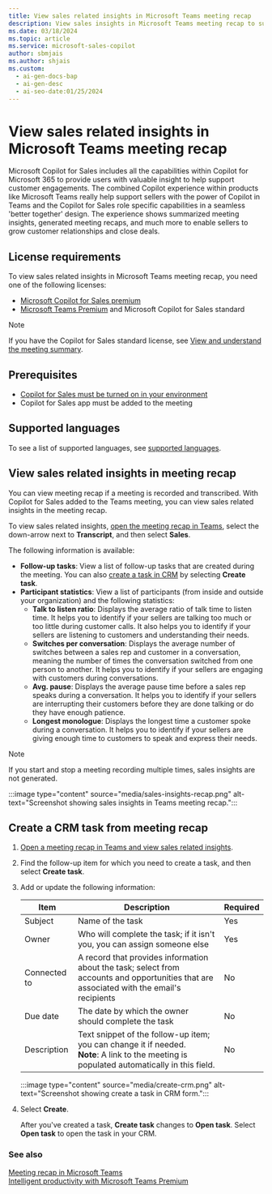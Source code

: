 ```yaml
---
title: View sales related insights in Microsoft Teams meeting recap
description: View sales insights in Microsoft Teams meeting recap to support customer engagements.
ms.date: 03/18/2024
ms.topic: article
ms.service: microsoft-sales-copilot
author: sbmjais
ms.author: shjais
ms.custom:
  - ai-gen-docs-bap
  - ai-gen-desc
  - ai-seo-date:01/25/2024
---
```


# View sales related insights in Microsoft Teams meeting recap

Microsoft Copilot for Sales includes all the capabilities within Copilot for Microsoft 365 to provide users with valuable insight to help support customer engagements. The combined Copilot experience within products like Microsoft Teams really help support sellers with the power of Copilot in Teams and the Copilot for Sales role specific capabilities in a seamless 'better together' design. The experience shows summarized meeting insights, generated meeting recaps, and much more to enable sellers to grow customer relationships and close deals.

## License requirements

To view sales related insights in Microsoft Teams meeting recap, you need one of the following licenses:
- [Microsoft Copilot for Sales premium](https://www.microsoft.com/ai/microsoft-sales-copilot#featuresandpricing)
- [Microsoft Teams Premium](https://www.microsoft.com/microsoft-teams/premium) and Microsoft Copilot for Sales standard

> [!NOTE]
> If you have the Copilot for Sales standard license, see [View and understand the meeting summary](view-understand-meeting-summary.md).

## Prerequisites

- [Copilot for Sales must be turned on in your environment](suggested-replies.md)
- Copilot for Sales app must be added to the meeting

## Supported languages

To see a list of supported languages, see [supported languages](supported-languages.md#ai-in-copilot-for-sales).

## View sales related insights in meeting recap

You can view meeting recap if a meeting is recorded and transcribed. With Copilot for Sales added to the Teams meeting, you can view sales related insights in the meeting recap.

To view sales related insights, [open the meeting recap in Teams](https://support.microsoft.com/office/meeting-recap-in-microsoft-teams-c2e3a0fe-504f-4b2c-bf85-504938f110ef), select the down-arrow next to **Transcript**, and then select **Sales**.

The following information is available:

- **Follow-up tasks**: View a list of follow-up tasks that are created during the meeting. You can also [create a task in CRM](#create-a-crm-task-from-meeting-recap) by selecting **Create task**.
- **Participant statistics**: View a list of participants (from inside and outside your organization) and the following statistics:
    - **Talk to listen ratio**: Displays the average ratio of talk time to listen time. It helps you to identify if your sellers are talking too much or too little during customer calls. It also helps you to identify if your sellers are listening to customers and understanding their needs.
    - **Switches per conversation**: Displays the average number of switches between a sales rep and customer in a conversation, meaning the number of times the conversation switched from one person to another. It helps you to identify if your sellers are engaging with customers during conversations.
    - **Avg. pause**: Displays the average pause time before a sales rep speaks during a conversation. It helps you to identify if your sellers are interrupting their customers before they are done talking or do they have enough patience.
    - **Longest monologue**: Displays the longest time a customer spoke during a conversation. It helps you to identify if your sellers are giving enough time to customers to speak and express their needs.

> [!NOTE]
> If you start and stop a meeting recording multiple times, sales insights are not generated.

:::image type="content" source="media/sales-insights-recap.png" alt-text="Screenshot showing sales insights in Teams meeting recap.":::

## Create a CRM task from meeting recap

1.	[Open a meeting recap in Teams and view sales related insights](#view-sales-related-insights-in-meeting-recap).

2.	Find the follow-up item for which you need to create a task, and then select **Create task**.

3.	Add or update the following information:

    | Item | Description | Required |
    | --- | --- | --- |
    | Subject | Name of the task | Yes |
    | Owner | Who will complete the task; if it isn't you, you can assign someone else | Yes |
    | Connected to | A record that provides information about the task; select from accounts and opportunities that are associated with the email's recipients | No |
    | Due date | The date by which the owner should complete the task | No |
    | Description | Text snippet of the follow-up item; you can change it if needed. <br> **Note**: A link to the meeting is populated automatically in this field. | No |

    :::image type="content" source="media/create-crm.png" alt-text="Screenshot showing create a task in CRM form.":::

4.	Select **Create**.

    After you've created a task, **Create task** changes to **Open task**. Select **Open task** to open the task in your CRM.

### See also

[Meeting recap in Microsoft Teams](https://support.microsoft.com/office/meeting-recap-in-microsoft-teams-c2e3a0fe-504f-4b2c-bf85-504938f110ef)<br>
[Intelligent productivity with Microsoft Teams Premium](https://support.microsoft.com/office/intelligent-productivity-with-microsoft-teams-premium-d5b02821-b9b1-4687-8c77-2f903ea68ad2)
